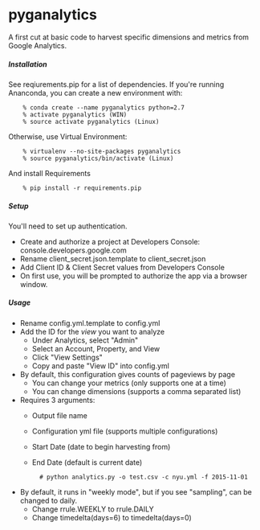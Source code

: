 # pyganalytics 

A first cut at basic code to harvest specific dimensions 
and metrics from Google Analytics.

##### Installation

See reqiurements.pip for a list of dependencies. If you're running 
Ananconda, you can create a new environment with:

		% conda create --name pyganalytics python=2.7
		% activate pyganalytics (WIN)
		% source activate pyganalytics (Linux)

Otherwise, use Virtual Environment:

		% virtualenv --no-site-packages pyganalytics
		% source pyganalytics/bin/activate (Linux)

And install Requirements

		% pip install -r requirements.pip

##### Setup

You'll need to set up authentication. 

* Create and authorize a project at Developers Console: console.developers.google.com
* Rename client_secret.json.template to client_secret.json
* Add Client ID & Client Secret values from Developers Console 
* On first use, you will be prompted to authorize the app via a browser window.

##### Usage

* Rename config.yml.template to config.yml
* Add the ID for the _view_ you want to analyze
	* Under Analytics, select "Admin"
	* Select an Account, Property, and View
	* Click "View Settings"
	* Copy and paste "View ID" into config.yml
* By default, this configuration gives counts of pageviews by page
	* You can change your metrics (only supports one at a time)
	* You can change dimensions (supports a comma separated list)
* Requires 3 arguments:
	* Output file name
	* Configuration yml file (supports multiple configurations)
	* Start Date (date to begin harvesting from)
	* End Date (default is current date)


       		# python analytics.py -o test.csv -c nyu.yml -f 2015-11-01


* By default, it runs in "weekly mode", but if you see "sampling", can be changed to daily.
	* Change rrule.WEEKLY to rrule.DAILY
    * Change timedelta(days=6) to timedelta(days=0)